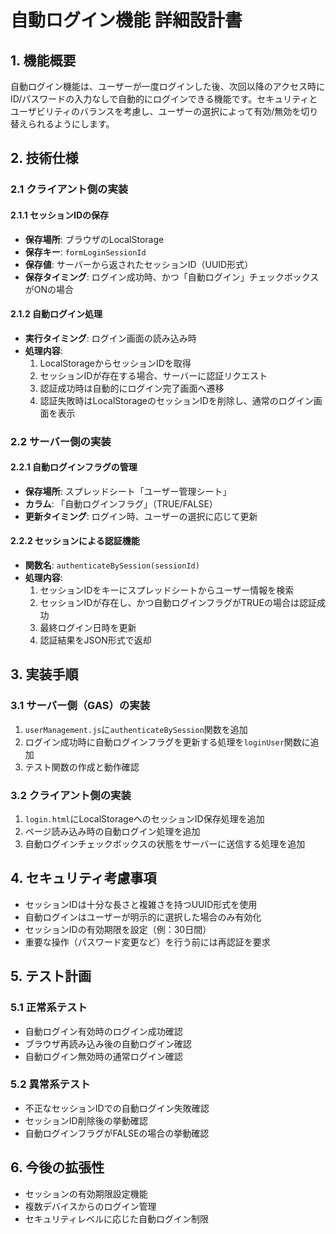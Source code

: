 # 自動ログイン機能 詳細設計書

## 1. 機能概要

自動ログイン機能は、ユーザーが一度ログインした後、次回以降のアクセス時にID/パスワードの入力なしで自動的にログインできる機能です。セキュリティとユーザビリティのバランスを考慮し、ユーザーの選択によって有効/無効を切り替えられるようにします。

## 2. 技術仕様

### 2.1 クライアント側の実装

#### 2.1.1 セッションIDの保存
- **保存場所**: ブラウザのLocalStorage
- **保存キー**: `formLoginSessionId`
- **保存値**: サーバーから返されたセッションID（UUID形式）
- **保存タイミング**: ログイン成功時、かつ「自動ログイン」チェックボックスがONの場合

#### 2.1.2 自動ログイン処理
- **実行タイミング**: ログイン画面の読み込み時
- **処理内容**:
  1. LocalStorageからセッションIDを取得
  2. セッションIDが存在する場合、サーバーに認証リクエスト
  3. 認証成功時は自動的にログイン完了画面へ遷移
  4. 認証失敗時はLocalStorageのセッションIDを削除し、通常のログイン画面を表示

### 2.2 サーバー側の実装

#### 2.2.1 自動ログインフラグの管理
- **保存場所**: スプレッドシート「ユーザー管理シート」
- **カラム**: 「自動ログインフラグ」（TRUE/FALSE）
- **更新タイミング**: ログイン時、ユーザーの選択に応じて更新

#### 2.2.2 セッションによる認証機能
- **関数名**: `authenticateBySession(sessionId)`
- **処理内容**:
  1. セッションIDをキーにスプレッドシートからユーザー情報を検索
  2. セッションIDが存在し、かつ自動ログインフラグがTRUEの場合は認証成功
  3. 最終ログイン日時を更新
  4. 認証結果をJSON形式で返却

## 3. 実装手順

### 3.1 サーバー側（GAS）の実装
1. `userManagement.js`に`authenticateBySession`関数を追加
2. ログイン成功時に自動ログインフラグを更新する処理を`loginUser`関数に追加
3. テスト関数の作成と動作確認

### 3.2 クライアント側の実装
1. `login.html`にLocalStorageへのセッションID保存処理を追加
2. ページ読み込み時の自動ログイン処理を追加
3. 自動ログインチェックボックスの状態をサーバーに送信する処理を追加

## 4. セキュリティ考慮事項

- セッションIDは十分な長さと複雑さを持つUUID形式を使用
- 自動ログインはユーザーが明示的に選択した場合のみ有効化
- セッションIDの有効期限を設定（例：30日間）
- 重要な操作（パスワード変更など）を行う前には再認証を要求

## 5. テスト計画

### 5.1 正常系テスト
- 自動ログイン有効時のログイン成功確認
- ブラウザ再読み込み後の自動ログイン確認
- 自動ログイン無効時の通常ログイン確認

### 5.2 異常系テスト
- 不正なセッションIDでの自動ログイン失敗確認
- セッションID削除後の挙動確認
- 自動ログインフラグがFALSEの場合の挙動確認

## 6. 今後の拡張性

- セッションの有効期限設定機能
- 複数デバイスからのログイン管理
- セキュリティレベルに応じた自動ログイン制限
